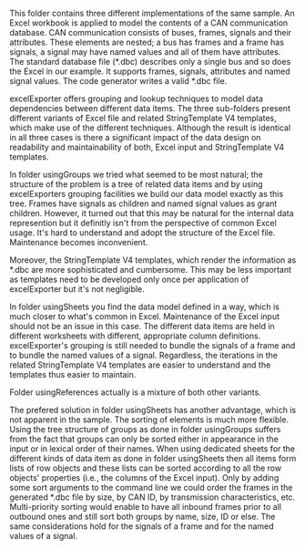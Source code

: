This folder contains three different implementations of the same sample.
An Excel workbook is applied to model the contents of a CAN communication
database. CAN communication consists of buses, frames, signals and their
attributes. These elements are nested; a bus has frames and a frame has
signals, a signal may have named values and all of them have attributes.
The standard database file (*.dbc) describes only a single bus and so does
the Excel in our example. It supports frames, signals, attributes and
named signal values. The code generator writes a valid *.dbc file.

excelExporter offers grouping and lookup techniques to model data
dependencies between different data items. The three sub-folders present
different variants of Excel file and related StringTemplate V4 templates,
which make use of the different techniques. Although the result is
identical in all three cases is there a significant impact of the data
design on readability and maintainability of both, Excel input and
StringTemplate V4 templates.

In folder usingGroups we tried what seemed to be most natural; the
structure of the problem is a tree of related data items and by using
excelExporters grouping facilities we build our data model exactly as this
tree. Frames have signals as children and named signal values as grant
children. However, it turned out that this may be natural for the internal
data represention but it definitly isn't from the perspective of common
Excel usage. It's hard to understand and adopt the structure of the Excel
file. Maintenance becomes inconvenient.

Moreover, the StringTemplate V4 templates, which render the information as
*.dbc are more sophisticated and cumbersome. This may be less important as
templates need to be developed only once per application of excelExporter
but it's not negligible.

In folder usingSheets you find the data model defined in a way, which is
much closer to what's common in Excel. Maintenance of the Excel input
should not be an issue in this case. The different data items are held in
different worksheets with different, appropriate column definitions.
excelExporter's grouping is still needed to bundle the signals of a frame
and to bundle the named values of a signal. Regardless, the iterations in
the related StringTemplate V4 templates are easier to understand and the
templates thus easier to maintain.

Folder usingReferences actually is a mixture of both other variants.

The prefered solution in folder usingSheets has another advantage, which
is not apparent in the sample. The sorting of elements is much more
flexible. Using the tree structure of groups as done in folder usingGroups
suffers from the fact that groups can only be sorted either in appearance
in the input or in lexical order of their names. When using dedicated
sheets for the different kinds of data item as done in folder usingSheets
then all items form lists of row objects and these lists can be sorted
according to all the row objects' properties (i.e., the columns of the
Excel input). Only by adding some sort arguments to the command line we
could order the frames in the generated *.dbc file by size, by CAN ID, by
transmission characteristics, etc. Multi-priority sorting would enable to
have all inbound frames prior to all outbound ones and still sort both
groups by name, size, ID or else. The same considerations hold for the
signals of a frame and for the named values of a signal.